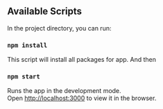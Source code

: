 

## Available Scripts

In the project directory, you can run:
### `npm install`

This script will install all packages for app.
And then

### `npm start`

Runs the app in the development mode.<br />
Open [http://localhost:3000](http://localhost:3000) to view it in the browser.

